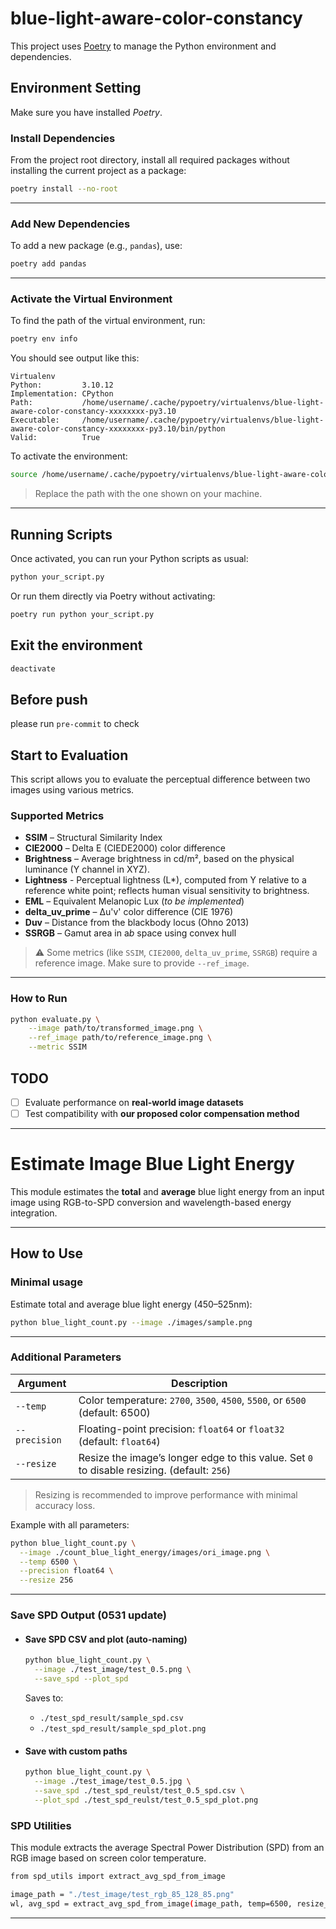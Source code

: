 # blue-light-aware-color-constancy
This project uses [Poetry](https://python-poetry.org/) to manage the Python environment and dependencies.

##  Environment Setting
Make sure you have installed *Poetry*.

###  Install Dependencies

From the project root directory, install all required packages without installing the current project as a package:

```bash
poetry install --no-root
```

---

###  Add New Dependencies

To add a new package (e.g., `pandas`), use:

```bash
poetry add pandas
```

---

###  Activate the Virtual Environment

To find the path of the virtual environment, run:

```bash
poetry env info
```

You should see output like this:

```
Virtualenv
Python:         3.10.12
Implementation: CPython
Path:           /home/username/.cache/pypoetry/virtualenvs/blue-light-aware-color-constancy-xxxxxxxx-py3.10
Executable:     /home/username/.cache/pypoetry/virtualenvs/blue-light-aware-color-constancy-xxxxxxxx-py3.10/bin/python
Valid:          True
```

To activate the environment:

```bash
source /home/username/.cache/pypoetry/virtualenvs/blue-light-aware-color-constancy-xxxxxxxx-py3.10/bin/activate
```

> Replace the path with the one shown on your machine.

---

##  Running Scripts

Once activated, you can run your Python scripts as usual:

```bash
python your_script.py
```

Or run them directly via Poetry without activating:

```bash
poetry run python your_script.py
```

## Exit the environment

```bash
deactivate
```

## Before push
please run `pre-commit` to check

## Start to Evaluation

This script allows you to evaluate the perceptual difference between two images using various metrics.

### Supported Metrics

- **SSIM** – Structural Similarity Index  
- **CIE2000** – Delta E (CIEDE2000) color difference  
- **Brightness** – Average brightness in cd/m², based on the physical luminance (Y channel in XYZ). 
- **Lightness** - Perceptual lightness (L*), computed from Y relative to a reference white point; reflects human visual sensitivity to brightness.
- **EML** – Equivalent Melanopic Lux (*to be implemented*)  
- **delta_uv_prime** – Δu'v' color difference (CIE 1976)  
- **Duv** – Distance from the blackbody locus (Ohno 2013)  
- **SSRGB** – Gamut area in a*b* space using convex hull  

> ⚠️ Some metrics (like `SSIM`, `CIE2000`, `delta_uv_prime`, `SSRGB`) require a reference image. Make sure to provide `--ref_image`.

---

### How to Run

```bash
python evaluate.py \
    --image path/to/transformed_image.png \
    --ref_image path/to/reference_image.png \
    --metric SSIM
```

## TODO 
- [ ] Evaluate performance on **real-world image datasets**
- [ ] Test compatibility with **our proposed color compensation method**

---

# Estimate Image Blue Light Energy

This module estimates the **total** and **average** blue light energy from an input image using RGB-to-SPD conversion and wavelength-based energy integration.

---

## How to Use

### Minimal usage

Estimate total and average blue light energy (450–525nm):

```bash
python blue_light_count.py --image ./images/sample.png
```

---

### Additional Parameters

| Argument      | Description                                                                 |
|---------------|-----------------------------------------------------------------------------|
| `--temp`      | Color temperature: `2700`, `3500`, `4500`, `5500`, or `6500` (default: 6500)|
| `--precision` | Floating-point precision: `float64` or `float32` (default: `float64`)       |
| `--resize`    | Resize the image’s longer edge to this value. Set `0` to disable resizing. (default: `256`) |

> Resizing is recommended to improve performance with minimal accuracy loss.

Example with all parameters:

```bash
python blue_light_count.py \
  --image ./count_blue_light_energy/images/ori_image.png \
  --temp 6500 \
  --precision float64 \
  --resize 256
```

---

### Save SPD Output (0531 update)

* #### Save SPD CSV and plot (auto-naming)

  ```bash
  python blue_light_count.py \
    --image ./test_image/test_0.5.png \
    --save_spd --plot_spd
  ```

  Saves to:

  - `./test_spd_result/sample_spd.csv`
  - `./test_spd_result/sample_spd_plot.png`

* #### Save with custom paths

  ```bash
  python blue_light_count.py \
    --image ./test_image/test_0.5.jpg \
    --save_spd ./test_spd_reulst/test_0.5_spd.csv \
    --plot_spd ./test_spd_reulst/test_0.5_spd_plot.png
  ```
### SPD Utilities

This module extracts the average Spectral Power Distribution (SPD) from an RGB image based on screen color temperature.

  ```bash
  from spd_utils import extract_avg_spd_from_image

  image_path = "./test_image/test_rgb_85_128_85.png"
  wl, avg_spd = extract_avg_spd_from_image(image_path, temp=6500, resize_max=256)
  ```

---
